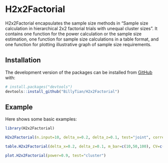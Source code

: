 
<!-- README.md is generated from README.Rmd. Please edit that file -->

# H2x2Factorial

<!-- badges: start -->
<!-- badges: end -->

H2x2Factorial encapsulates the sample size methods in “Sample size
calculation in hierarchical 2x2 factorial trials with unequal cluster
sizes”. It contains one function for the power calculation or the sample
size estimation, one function for sample size calculations in a table
format, and one function for plotting illustrative graph of sample size
requirements.

## Installation

The development version of the packages can be installed from
[GitHub](https://github.com/) with:

``` r
# install.packages("devtools")
devtools::install_github("BillyTian/H2x2Factorial")
```

## Example

Here shows some basic examples:

``` r
library(H2x2Factorial)

H2x2Factorial(n.input=10, delta_x=0.2, delta_z=0.1, test="joint", correction=T, seed.mix=123456, CV=0.38)

table.H2x2Factorial(delta_x=0.2, delta_z=0.1, m_bar=c(10,50,100), CV=c(0, 0.3, 0.5), rho=c(0.01, 0.1), test="cluster")

plot.H2x2Factorial(power=0.9, test="cluster")
```

